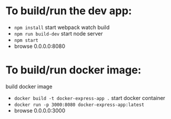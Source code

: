 # To build/run the dev app:
* `npm install`
  start webpack watch build
* `npm run build-dev`
  start node server
* `npm start`
* browse 0.0.0.0:8080

# To build/run docker image:
  build docker image
* `docker build -t docker-express-app .`
  start docker container
* `docker run -p 3000:8080 docker-express-app:latest`
* browse 0.0.0.0:3000
